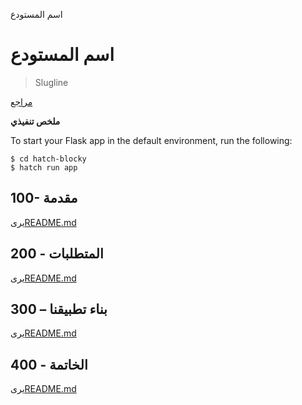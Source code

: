 اسم المستودع

# اسم المستودع

> Slugline

[مراجع](./REFERENCES.md)

**ملخص تنفيذي**

To start your Flask app in the default environment, run the following:

    $ cd hatch-blocky
    $ hatch run app

## 100- مقدمة

يرى[README.md](./100/README.md)

## 200 - المتطلبات

يرى[README.md](./200/README.md)

## 300 – بناء تطبيقنا

يرى[README.md](./300/README.md)

## 400 - الخاتمة

يرى[README.md](./400/README.md)
